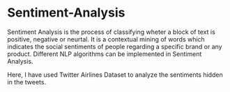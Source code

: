 # Sentiment-Analysis

Sentiment Analysis is the process of classifying wheter a block of text is positive, negative or neurtal.
It is a contextual mining of words which indicates the social sentiments of people regarding a specific brand or any product.
Different NLP algorithms can be implemented in Sentiment Analysis. 

Here, I have used Twitter Airlines Dataset to analyze the sentiments hidden in the tweets. 
